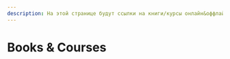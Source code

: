 ```yaml
---
description: На этой странице будут ссылки на книги/курсы онлайн&оффлайн и тп
---
```


# Books & Courses

